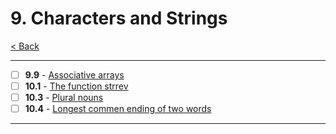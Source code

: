 # 9. Characters and Strings

[< Back](../README.md)

---

- [ ] **9.9** - [Associative arrays](./9_9.md)
- [ ] **10.1** - [The function strrev](./10_1.md)
- [ ] **10.3** - [Plural nouns](./10_3.md)
- [ ] **10.4** - [Longest commen ending of two words](./10_4.md)

---
